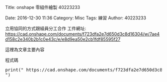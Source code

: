 Title: onshape 零組件繪製 40223233

Date: 2016-12-30 11:36
Category: Misc
Tags: 練習
Author: 40223233

立用協同的方式跟組員分工合作
工件網址: https://cad.onshape.com/documents/f723dfa2e7d650d3c8d16304/w/7ae4d158c2e340b2b1c0e43c/e/e8d9ea50e2cb1fdf85595f27


<!-- PELICAN_END_SUMMARY -->

這裡為文章主要內容

程式碼

<pre class="brush: python;">
print(" https://cad.onshape.com/documents/f723dfa2e7d650d3c8d16304/w/7ae4d158c2e340b2b1c0e43c/e/e8d9ea50e2cb1fdf85595f27
")
</pre>


